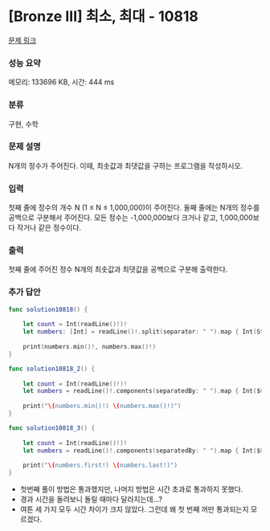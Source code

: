 # [Bronze III] 최소, 최대 - 10818 

[문제 링크](https://www.acmicpc.net/problem/10818) 

### 성능 요약

메모리: 133696 KB, 시간: 444 ms

### 분류

구현, 수학

### 문제 설명

<p>N개의 정수가 주어진다. 이때, 최솟값과 최댓값을 구하는 프로그램을 작성하시오.</p>

### 입력 

 <p>첫째 줄에 정수의 개수 N (1 ≤ N ≤ 1,000,000)이 주어진다. 둘째 줄에는 N개의 정수를 공백으로 구분해서 주어진다. 모든 정수는 -1,000,000보다 크거나 같고, 1,000,000보다 작거나 같은 정수이다.</p>

### 출력 

 <p>첫째 줄에 주어진 정수 N개의 최솟값과 최댓값을 공백으로 구분해 출력한다.</p>


### 추가 답안
```swift
func solution10818() {
    
    let count = Int(readLine()!)!
    let numbers: [Int] = readLine()!.split(separator: " ").map { Int(String($0))! }
    
    print(numbers.min()!, numbers.max()!)
}

func solution10818_2() {
    
    let count = Int(readLine()!)!
    let numbers = readLine()!.components(separatedBy: " ").map { Int($0) ?? 0 }
    
    print("\(numbers.min()!) \(numbers.max()!)")
}

func solution10818_3() {
    
    let count = Int(readLine()!)!
    let numbers = readLine()!.components(separatedBy: " ").map { Int($0) ?? 0 }.sorted()
    
    print("\(numbers.first!) \(numbers.last!)")
}
```
- 첫번째 풀이 방법은 통과했지만, 나머지 방법은 시간 초과로 통과하지 못했다.
- 경과 시간을 돌려보니 돌릴 때마다 달라지는데...?
- 여튼 세 가지 모두 시간 차이가 크지 않았다. 그런데 왜 첫 번째 꺼만 통과되는지 모르겠다.
